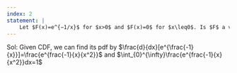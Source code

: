 ```yaml
---
index: 2
statement: |
    Let $F(x)=e^{−1/x}$ for $x>0$ and $F(x)=0$ for $x\leq0$. Is $F$ a valid cumulative distribution function? If so, find its density function.
---
```


Sol:
Given CDF, we can find its pdf by $\frac{d}{dx}[e^{\frac{-1}{x}}]=\frac{e^{frac{-1}{x}{x^2}}$ and $\int_{0}^{\infty}\frac{e^{frac{-1}{x}{x^2}}dx=1$
